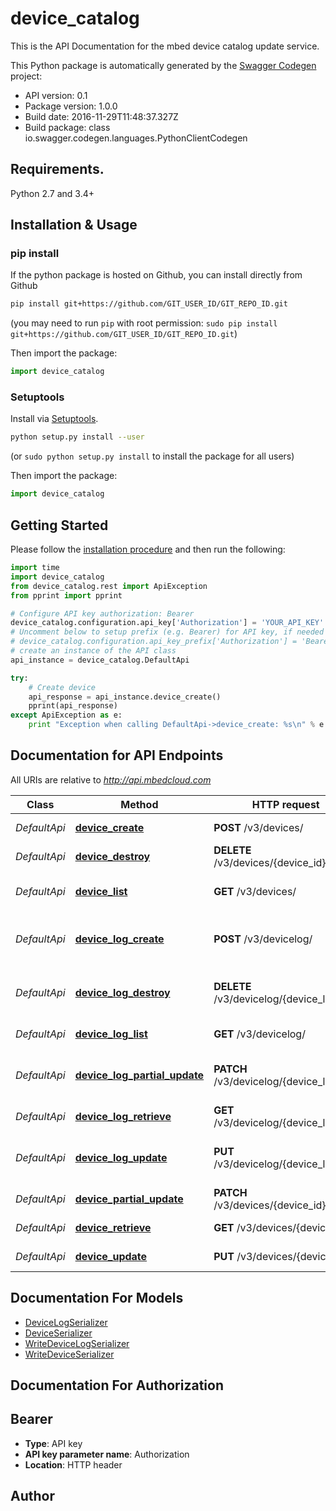 # device_catalog
This is the API Documentation for the mbed device catalog update service.

This Python package is automatically generated by the [Swagger Codegen](https://github.com/swagger-api/swagger-codegen) project:

- API version: 0.1
- Package version: 1.0.0
- Build date: 2016-11-29T11:48:37.327Z
- Build package: class io.swagger.codegen.languages.PythonClientCodegen

## Requirements.

Python 2.7 and 3.4+

## Installation & Usage
### pip install

If the python package is hosted on Github, you can install directly from Github

```sh
pip install git+https://github.com/GIT_USER_ID/GIT_REPO_ID.git
```
(you may need to run `pip` with root permission: `sudo pip install git+https://github.com/GIT_USER_ID/GIT_REPO_ID.git`)

Then import the package:
```python
import device_catalog 
```

### Setuptools

Install via [Setuptools](http://pypi.python.org/pypi/setuptools).

```sh
python setup.py install --user
```
(or `sudo python setup.py install` to install the package for all users)

Then import the package:
```python
import device_catalog
```

## Getting Started

Please follow the [installation procedure](#installation--usage) and then run the following:

```python
import time
import device_catalog
from device_catalog.rest import ApiException
from pprint import pprint

# Configure API key authorization: Bearer
device_catalog.configuration.api_key['Authorization'] = 'YOUR_API_KEY'
# Uncomment below to setup prefix (e.g. Bearer) for API key, if needed
# device_catalog.configuration.api_key_prefix['Authorization'] = 'Bearer'
# create an instance of the API class
api_instance = device_catalog.DefaultApi

try:
    # Create device
    api_response = api_instance.device_create()
    pprint(api_response)
except ApiException as e:
    print "Exception when calling DefaultApi->device_create: %s\n" % e

```

## Documentation for API Endpoints

All URIs are relative to *http://api.mbedcloud.com*

Class | Method | HTTP request | Description
------------ | ------------- | ------------- | -------------
*DefaultApi* | [**device_create**](docs/DefaultApi.md#device_create) | **POST** /v3/devices/ | Create device
*DefaultApi* | [**device_destroy**](docs/DefaultApi.md#device_destroy) | **DELETE** /v3/devices/{device_id}/ | Delete device
*DefaultApi* | [**device_list**](docs/DefaultApi.md#device_list) | **GET** /v3/devices/ | List all update devices
*DefaultApi* | [**device_log_create**](docs/DefaultApi.md#device_log_create) | **POST** /v3/devicelog/ | The APIs for creating and manipulating devices
*DefaultApi* | [**device_log_destroy**](docs/DefaultApi.md#device_log_destroy) | **DELETE** /v3/devicelog/{device_log_id}/ | The APIs for creating and manipulating devices
*DefaultApi* | [**device_log_list**](docs/DefaultApi.md#device_log_list) | **GET** /v3/devicelog/ | List all device logs
*DefaultApi* | [**device_log_partial_update**](docs/DefaultApi.md#device_log_partial_update) | **PATCH** /v3/devicelog/{device_log_id}/ | The APIs for creating and manipulating devices
*DefaultApi* | [**device_log_retrieve**](docs/DefaultApi.md#device_log_retrieve) | **GET** /v3/devicelog/{device_log_id}/ | Retrieve device log
*DefaultApi* | [**device_log_update**](docs/DefaultApi.md#device_log_update) | **PUT** /v3/devicelog/{device_log_id}/ | The APIs for creating and manipulating devices
*DefaultApi* | [**device_partial_update**](docs/DefaultApi.md#device_partial_update) | **PATCH** /v3/devices/{device_id}/ | Update device fields
*DefaultApi* | [**device_retrieve**](docs/DefaultApi.md#device_retrieve) | **GET** /v3/devices/{device_id}/ | Retrieve device
*DefaultApi* | [**device_update**](docs/DefaultApi.md#device_update) | **PUT** /v3/devices/{device_id}/ | Update device


## Documentation For Models

 - [DeviceLogSerializer](docs/DeviceLogSerializer.md)
 - [DeviceSerializer](docs/DeviceSerializer.md)
 - [WriteDeviceLogSerializer](docs/WriteDeviceLogSerializer.md)
 - [WriteDeviceSerializer](docs/WriteDeviceSerializer.md)


## Documentation For Authorization


## Bearer

- **Type**: API key
- **API key parameter name**: Authorization
- **Location**: HTTP header


## Author



